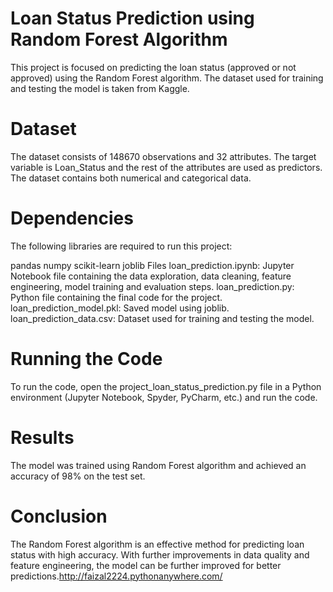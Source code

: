 # Loan Status Prediction using Random Forest Algorithm
This project is focused on predicting the loan status (approved or not approved) using the Random Forest algorithm. The dataset used for training and testing the model is taken from Kaggle.

# Dataset
The dataset consists of 148670 observations and 32 attributes. The target variable is Loan_Status and the rest of the attributes are used as predictors. The dataset contains both numerical and categorical data.

# Dependencies
The following libraries are required to run this project:

pandas
numpy
scikit-learn
joblib
Files
loan_prediction.ipynb: Jupyter Notebook file containing the data exploration, data cleaning, feature engineering, model training and evaluation steps.
loan_prediction.py: Python file containing the final code for the project.
loan_prediction_model.pkl: Saved model using joblib.
loan_prediction_data.csv: Dataset used for training and testing the model.
# Running the Code
To run the code, open the project_loan_status_prediction.py file in a Python environment (Jupyter Notebook, Spyder, PyCharm, etc.) and run the code.

# Results
The model was trained using Random Forest algorithm and achieved an accuracy of  98% on the test set.

# Conclusion
The Random Forest algorithm is an effective method for predicting loan status with high accuracy. With further improvements in data quality and feature engineering, the model can be further improved for better predictions.http://faizal2224.pythonanywhere.com/
